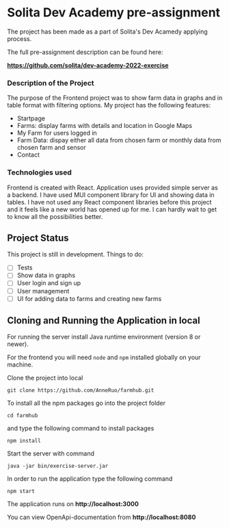 # Solita Dev Academy pre-assignment

The project has been made as a part of Solita's Dev Acamedy applying process.

The full pre-assignment description can be found here:

**https://github.com/solita/dev-academy-2022-exercise**

### Description of the Project

The purpose of the Frontend project was to show farm data in graphs and in table format with filtering options. My project has the following features:

- Startpage
- Farms: display farms with details and location in Google Maps
- My Farm for users logged in
- Farm Data: dispay either all data from chosen farm or monthly data from chosen farm and sensor
- Contact

### Technologies used

Frontend is created with React. Application uses provided simple server as a backend. I have used MUI component library for UI and showing data in tables. I have not used any React component libraries before this project and it feels like a new world has opened up for me. I can hardly wait to get to know all the possibilities better.

## Project Status

This project is still in development. Things to do:

- [ ] Tests
- [ ] Show data in graphs
- [ ] User login and sign up
- [ ] User management
- [ ] UI for adding data to farms and creating new farms

## Cloning and Running the Application in local

For running the server install Java runtime environment (version 8 or newer).

For the frontend you will need `node` and `npm` installed globally on your machine.

Clone the project into local

`git clone https://github.com/AnneRuo/farmhub.git`

To install all the npm packages go into the project folder

`cd farmhub`

and type the following command to install packages

`npm install`

Start the server with command

`java -jar bin/exercise-server.jar`

In order to run the application type the following command

`npm start`

The application runs on **http://localhost:3000**

You can view OpenApi-documentation from **http://localhost:8080**
